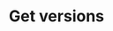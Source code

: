 ---
title: Get versions
excerpt: Retrieve a list of versions associated with a project API key.
api:
  file: readme-api.json
  operationId: getVersions
hidden: false
---